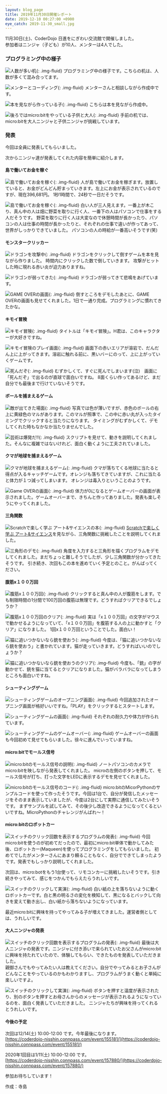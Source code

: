 ```yaml
---
layout: blog_page
title: 2019年11月30日開催レポート
date: 2019-12-10 00:27:00 +0900
eye_catch: 2019-11-30_small.jpg
---
```

11月30日(土)、CoderDojo 日進をにぎわい交流館で開催しました。<br/>
参加者はニンジャ（子ども）が10人、メンターは4人でした。<br/>


### プログラミング中の様子

![人数が多い机](/assets/img/2019-11-30_0-1.jpg){: .img-fluid}
プログラミング中の様子です。こちらの机は、人数が多くて混み合ってます。

![メンターとコーディング](/assets/img/2019-11-30_0-2.jpg){: .img-fluid}
メンターさんと相談しながら作成中です。

![本を見ながら作っている子](/assets/img/2019-11-30_0-3.jpg){: .img-fluid}
こちらは本を見ながら作成中。

![後ろではmicro:bitをやっている子供と大人](/assets/img/2019-11-30_0-4.jpg){: .img-fluid}
手前の机では、micro:bitを大人ニンジャと子供ニンジャが挑戦しています。

### 発表

今回は全員に発表してもらいました。

次からニンジャ達が発表してくれた内容を簡単に紹介します。

#### 島で働いてお金を稼ぐ

![島で働いてお金を稼ぐ](/assets/img/2019-11-30_1-1.jpg){: .img-fluid}
人が島で働いてお金を稼ぎます。放置していると、お金がどんどん貯まっていきます。左上にお金が表示されているのですが、現在396,681円。
1秒1時間で、24秒で一日だそうです。

![島で働いてお金を稼ぐ](/assets/img/2019-11-30_1-2.jpg){: .img-fluid}
白い人が三人見えます。一番上が木こり、真ん中の人は畑に野菜を取りに行く人、一番下の人はパソコンで仕事をする人だそうです。
野菜を取りに行く人は大変なので休憩時間が長かったり、パソコンの人は仕事の時間が長かったりと、それぞれの仕事で違いが作ってあって、世界がしっかりできていました。
パソコンの人の時給が一番高いそうです(笑)

#### モンスタークリッカー

![ドラゴンを攻撃中](/assets/img/2019-11-30_2-1.jpg){: .img-fluid}
ドラゴンをクリックして倒すゲームを本を見ながら作りました。
時間内にクリックした数で倒していきます。
攻撃がヒットした時に現れる赤い炎が迫力ありますね。

![ドラゴンが弱ってきた](/assets/img/2019-11-30_2-2.jpg){: .img-fluid}
ドラゴンが弱ってきて悲鳴をあげています。

![GAME OVERの画面](/assets/img/2019-11-30_2-3.jpg){: .img-fluid}
倒すところをデモしたあとに、GAME OVERの画面も見せてくれました。1日で一通り完成。プログラミングに慣れてきたかな。


#### キモイ冒険

![キモイ冒険](/assets/img/2019-11-30_3-1.jpg){: .img-fluid}
タイトルは「キモイ冒険」。H君は、このキャラクターが大好きですね。

![キモイ冒険のプレイ画面](/assets/img/2019-11-30_3-2.jpg){: .img-fluid}
画面下の赤いエリアが溶岩で、だんだん上に上がってきます。溶岩に触れる前に、黒いバーにのって、上に上がっていくゲームです。

![死んだぞ](/assets/img/2019-11-30_3-3.jpg){: .img-fluid}
むずかしくて、すぐに死んでしまいます(泣)　画面に「死んだぞ」で出るのが直球で面白いですね。
8面くらい作ってあるけど、まだ自分でも最後まで行けていないそうです。

#### ボールを捕まえるゲーム

![敵が出てきた場面](/assets/img/2019-11-30_4-1.jpg){: .img-fluid}
写真では色が薄いですが、赤色のボールの右上に黄緑色のマルがあります。このマルが照準で、この中に赤い丸が入ったタイミングでクリックすると当たりになります。
タイミングがむずかしくて、デモしてくれた時もなかなか当たりませんでした。

![芸術は爆発だ!!](/assets/img/2019-11-30_4-2.jpg){: .img-fluid}
スクリプトを見せて、動きを説明してくれました。そんなに複雑ではないけれど、面白く動くように工夫されていました。


#### クマが地球を捕まえるゲーム

![クマが地球を捕まえるゲーム](/assets/img/2019-11-30_5-1.jpg){: .img-fluid}
クマが落ちてくる地球に当たると得点が入るキャッチゲームです。オレンジも落ちてきていますが、これに当たると体力が１つ減ってしまいます。
オレンジは毒入りということのようです。

![Game OVERの画面](/assets/img/2019-11-30_5-2.jpg){: .img-fluid}
体力が0になるとゲームオーバーの画面が表示されました。ゲームオーバーまで、きちんと作ってありました。発表も楽しそうにやってくれました。

#### 三角関数

![Scratchで楽しく学ぶ アート&サイエンスの本](/assets/img/2019-11-30_6-1.jpg){: .img-fluid}
[Scratchで楽しく学ぶ アート&サイエンス](https://www.amazon.co.jp/Scratch%E3%81%A7%E6%A5%BD%E3%81%97%E3%81%8F%E5%AD%A6%E3%81%B6-%E3%82%A2%E3%83%BC%E3%83%88-%E3%82%B5%E3%82%A4%E3%82%A8%E3%83%B3%E3%82%B9-%E7%9F%B3%E5%8E%9F-%E6%B7%B3%E4%B9%9F/)を見ながら、三角関数に挑戦したことを説明してくれました。

![三角形のデモ](/assets/img/2019-11-30_6-2.jpg){: .img-fluid}
角度を入力すると三角形を描くプログラムをデモしてくれました。まだちょっと難しそうでしたが、少し三角関数が分かってきたそうです。
引き続き、次回もこの本を進めていく予定とのこと。がんばってください。

#### 腹筋x１００万回

![腹筋x１００万回](/assets/img/2019-11-30_7-1.jpg){: .img-fluid}
クリックすると真ん中の人が腹筋をします。でも制限時間の1分間で100万回の腹筋は無理です。どうすればクリアできるでしょうか？

![腹筋x１００万回のクリア](/assets/img/2019-11-30_7-2.jpg){: .img-fluid}
実は「x１００万回」の文字がマウスで動かせるようになっていて、「x１００万回」を腹筋する人の上に動かすと「クリア」になりました。
1回x１００万回ということでした。面白い！

![猫に追いつかないなら銃を使おう](/assets/img/2019-11-30_7-3.jpg){: .img-fluid}
今度は、「猫に追いつかないなら銃を使おう」と書かれています。猫が走っていきます。どうすればいいのでしょうか？

![猫に追いつかないなら銃を使おうのクリア](/assets/img/2019-11-30_7-4.jpg){: .img-fluid}
今度も、「銃」の字が動かせて、銃を猫に当てるとクリアになりました。猫がバラバラになってしまうところも面白いですね。

#### シューティングゲーム

![シューティングゲームのオープニング画面](/assets/img/2019-11-30_8-1.jpg){: .img-fluid}
今回追加されたオープニング画面が格好いいですね。「PLAY」をクリックするとスタートします。

![シューティングゲームの画面](/assets/img/2019-11-30_8-2.jpg){: .img-fluid}
それぞれの耐久力や体力が作られています。

![シューティングゲームのゲームオーバー](/assets/img/2019-11-30_8-3.jpg){: .img-fluid}
ゲームオーバーの画面も今回初めて見せてもらいました。徐々に進んでいっていますね。

#### micro:bitでモールス信号

![micro:bitのモールス信号の説明](/assets/img/2019-11-30_9-1.jpg){: .img-fluid}
ノートパソコンのカメラでmicro:bitを映しながら発表してくれました。
microの左側のボタンを押して、モールス信号が打ち、打った文字をLEDに表示するデモを見せてくれました。

![micro:bitのモールス信号のコード](/assets/img/2019-11-30_9-2.jpg){: .img-fluid}
micro:bitのMicorPythonのサンプルコードを使って作ったそうです。今回は1台で、自分が発信したメッセージをそのまま表示していましたが、今度は2台にして実際に通信してみたいそうです。
まずサンプルを試してみて、その後少し改造できるようになってくるといいですね。MicroPythonのチャレンジがんばれ〜！

#### micro:bitのロボットカー

![スイッチのクリック回数を表示するプログラムの発表](/assets/img/2019-11-30_10-1.jpg){: .img-fluid}
今回micro:bitを使うのが初めてだったので、最初にmicro:bit単体で動かしてみた後、ロボットカー(Maqueen)を使ってプログラミングをしてもらいました。
初めてでしたがメンターさんにあまり頼ることもなく、自分でできてしまったようです。発表でもしっかり説明してくれました。

次回は、micro:botをもう1台使って、リモコンカーに挑戦したいそうです。引き続きやってみて、感じをつかんでもらえたらうれしいです。

![スイッチのクリックして実演](/assets/img/2019-11-30_10-2.jpg){: .img-fluid}
白い紙の上を落ちないように動くロボットカーです。白と黒の明るさの変化を検知して、黒になるとバックして向きを変えて動き出し、白い紙から落ちないようになっています。
<br/>

最近micro:bitに興味を持ってやってみる子が増えてきました。運営者側としては、うれしいです。

#### 大人ニンジャの発表

![スイッチのクリック回数を表示するプログラムの発表](/assets/img/2019-11-30_11-1.jpg){: .img-fluid}
最後は大人ニンジャの発表です。ニンジャに付き添いで来られていたお父さんがmicro:bitに興味を持たれていたので、体験してもらい、できたものを発表していただきました。
<br/>
親御さんでもやってみたい人は教えてください。自分でやってみるとお子さんがどんなことをやっているのかもわかりますし、プログラムがうまく動くと単純に楽しいですよ。

![スイッチのクリックして実演](/assets/img/2019-11-30_11-2.jpg){: .img-fluid}
ボタンを押すと温度が表示されたり、別のボタンを押すとお母さんからのメッセージが表示されるようになっているのを、面白く発表していただきました。
ニンジャたちが興味を持ってくれるとうれしいです。


#### 今後の予定

次回は12/14(土) 10:00-12:00 です。今年最後になります。<br />
[https://coderdojo-nisshin.connpass.com/event/155181/](https://coderdojo-nisshin.connpass.com/event/155181/)<br />

2020年1回目は1/11(土) 10:00-12:00 です。<br />
[https://coderdojo-nisshin.connpass.com/event/157880/](https://coderdojo-nisshin.connpass.com/event/157880/)<br />

参加お待ちしています！

作成：寺島
